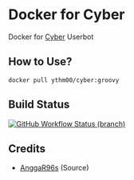 # Docker for Cyber
Docker for [Cyber](https://github.com/ythm00/Cyber) Userbot

## How to Use?
```
docker pull ythm00/cyber:groovy
```

## Build Status
<a href="https://github.com/IrhamFadzillah/Docker/actions?query=branch%3Amaster"> <img alt="GitHub Workflow Status (branch)" src="https://img.shields.io/github/workflow/status/BianSepang/Docker/Docker%20Build/master?color=blue&label=Docker%20build&logo=github%20actions&logoColor=green&style=for-the-badge" /></a>

## Credits
* [AnggaR96s](https://github.com/AnggaR96s) (Source)
